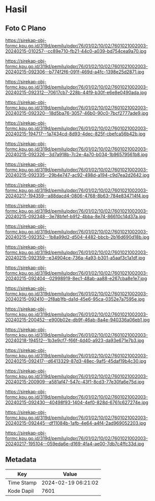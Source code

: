 # Hasil

## Foto C Plano

https://sirekap-obj-formc.kpu.go.id/319d/pemilu/pdpr/76/01/02/10/02/7601021002003-20240215-010257--cc89e710-fb21-44c0-a039-bd754cea9a70.jpg

https://sirekap-obj-formc.kpu.go.id/319d/pemilu/pdpr/76/01/02/10/02/7601021002003-20240215-092306--b774f2f6-091f-469d-a4fc-1398e25d2871.jpg

https://sirekap-obj-formc.kpu.go.id/319d/pemilu/pdpr/76/01/02/10/02/7601021002003-20240215-092312--70617cb7-228b-44f9-b30f-e6e8e0490ada.jpg

https://sirekap-obj-formc.kpu.go.id/319d/pemilu/pdpr/76/01/02/10/02/7601021002003-20240215-092320--18d5ba76-3057-46b0-90c0-7bcf2777ade9.jpg

https://sirekap-obj-formc.kpu.go.id/319d/pemilu/pdpr/76/01/02/10/02/7601021002003-20240215-194717--1a7434cd-8d93-4dec-825f-cbefca56b42b.jpg

https://sirekap-obj-formc.kpu.go.id/319d/pemilu/pdpr/76/01/02/10/02/7601021002003-20240215-092326--3d7a918b-7c2e-4a70-b034-1b96579561b8.jpg

https://sirekap-obj-formc.kpu.go.id/319d/pemilu/pdpr/76/01/02/10/02/7601021002003-20240215-092335--29b4e747-ac92-498d-a194-c9d7ea2d2642.jpg

https://sirekap-obj-formc.kpu.go.id/319d/pemilu/pdpr/76/01/02/10/02/7601021002003-20240217-194359--a88dacd4-0806-4768-8b63-784e834714f4.jpg

https://sirekap-obj-formc.kpu.go.id/319d/pemilu/pdpr/76/01/02/10/02/7601021002003-20240215-092348--3e78bfef-b912-4bba-8e74-86610c14d37a.jpg

https://sirekap-obj-formc.kpu.go.id/319d/pemilu/pdpr/76/01/02/10/02/7601021002003-20240215-092352--1b8a99d2-d504-4482-bbcb-2b16d690d18b.jpg

https://sirekap-obj-formc.kpu.go.id/319d/pemilu/pdpr/76/01/02/10/02/7601021002003-20240215-092359--e34904ce-736a-4a93-b301-a5aaf3c1a1df.jpg

https://sirekap-obj-formc.kpu.go.id/319d/pemilu/pdpr/76/01/02/10/02/7601021002003-20240215-092404--02998919-8ec1-48ab-aa88-e267cba8e1e7.jpg

https://sirekap-obj-formc.kpu.go.id/319d/pemilu/pdpr/76/01/02/10/02/7601021002003-20240215-092410--2f8ab1fb-da1d-45e6-95ca-0352e7a7595e.jpg

https://sirekap-obj-formc.kpu.go.id/319d/pemilu/pdpr/76/01/02/10/02/7601021002003-20240215-200452--e900b02e-db9f-46ab-8a4e-940336a06eb1.jpg

https://sirekap-obj-formc.kpu.go.id/319d/pemilu/pdpr/76/01/02/10/02/7601021002003-20240218-194512--1b3e9cf7-f66f-4d40-a923-da93e671e7b3.jpg

https://sirekap-obj-formc.kpu.go.id/319d/pemilu/pdpr/76/01/02/10/02/7601021002003-20240215-092417--d6413329-87d3-48ec-9af5-45daf19b4c30.jpg

https://sirekap-obj-formc.kpu.go.id/319d/pemilu/pdpr/76/01/02/10/02/7601021002003-20240215-200909--a581af47-547c-43f1-8cd3-77e30fa6e75d.jpg

https://sirekap-obj-formc.kpu.go.id/319d/pemilu/pdpr/76/01/02/10/02/7601021002003-20240215-092430--40498f93-1404-4ef0-828d-6761c627274e.jpg

https://sirekap-obj-formc.kpu.go.id/319d/pemilu/pdpr/76/01/02/10/02/7601021002003-20240215-092445--df11084b-1afb-4e64-a4f4-2ad969052203.jpg

https://sirekap-obj-formc.kpu.go.id/319d/pemilu/pdpr/76/01/02/10/02/7601021002003-20240217-195104--059eda6e-d169-4fa4-ae00-7db7c4ffc33d.jpg


## Metadata

| Key        | Value               |
| ---------- | ------------------- |
| Time Stamp | 2024-02-19 06:21:02 |
| Kode Dapil | 7601                |



